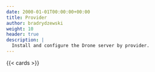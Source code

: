 ```yaml
---
date: 2000-01-01T00:00:00+00:00
title: Provider
author: bradrydzewski
weight: 10
header: true
description: |
  Install and configure the Drone server by provider.
---
```


{{< cards >}}
